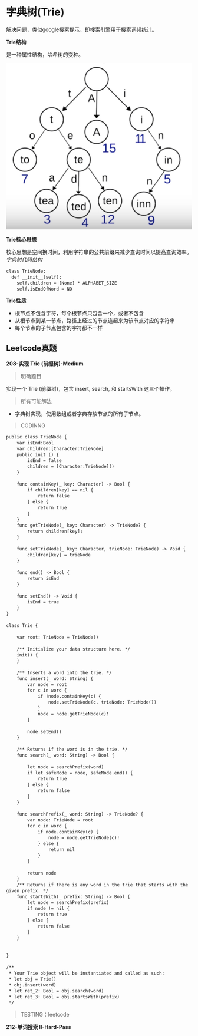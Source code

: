 # 字典树(Trie)

解决问题，类似google搜索提示，即搜索引擎用于搜索词频统计。

**Trie结构**

是一种属性结构，哈希树的变种。

![字典树结构](Resources/12-字典树-1.png)

**Trie核心思想**

核心思想是空间换时间，利用字符串的公共前缀来减少查询时间以提高查询效率。
*字典树代码结构*
```
class TrieNode:
  def __init__(self):
    self.children = [None] * ALPHABET_SIZE
    self.isEndOfWord = NO
```

**Trie性质**

- 根节点不包含字符，每个根节点只包含一个，或者不包含
- 从根节点到某一节点，路径上经过的节点连起来为该节点对应的字符串
- 每个节点的子节点包含的字符都不一样

## Leetcode真题

**208-实现 Trie (前缀树)-Medium**

> 明确题目

实现一个 Trie (前缀树)，包含 insert, search, 和 startsWith 这三个操作。


> 所有可能解法

- 字典树实现，使用数组或者字典存放节点的所有子节点。

> CODINNG

```
public class TrieNode {
    var isEnd:Bool
    var children:[Character:TrieNode]
    public init () {
        isEnd = false
        children = [Character:TrieNode]()
    }

    func containKey(_ key: Character) -> Bool {
        if children[key] == nil {
            return false
        } else {
            return true
        }
    }
    func getTrieNode(_ key: Character) -> TrieNode? {
        return children[key];
    }

    func setTrieNode(_ key: Character, trieNode: TrieNode) -> Void {
        children[key] = trieNode
    }

    func end() -> Bool {
        return isEnd
    }

    func setEnd() -> Void {
        isEnd = true
    }
}

class Trie {

    var root: TrieNode = TrieNode()

    /** Initialize your data structure here. */
    init() {
    }

    /** Inserts a word into the trie. */
    func insert(_ word: String) {
        var node = root
        for c in word {
            if !node.containKey(c) {
                node.setTrieNode(c, trieNode: TrieNode())
            }
            node = node.getTrieNode(c)!
        }

        node.setEnd()
    }

    /** Returns if the word is in the trie. */
    func search(_ word: String) -> Bool {

        let node = searchPrefix(word)
        if let safeNode = node, safeNode.end() {
            return true
        } else {
            return false
        }
    }

    func searchPrefix(_ word: String) -> TrieNode? {
        var node: TrieNode = root
        for c in word {
            if node.containKey(c) {
                node = node.getTrieNode(c)!
            } else {
                return nil
            }
        }

        return node
    }
    /** Returns if there is any word in the trie that starts with the given prefix. */
    func startsWith(_ prefix: String) -> Bool {
        let node = searchPrefix(prefix)
        if node != nil {
            return true
        } else {
            return false
        }
    }


}

/**
 * Your Trie object will be instantiated and called as such:
 * let obj = Trie()
 * obj.insert(word)
 * let ret_2: Bool = obj.search(word)
 * let ret_3: Bool = obj.startsWith(prefix)
 */
```
> TESTING：leetcode

**212-单词搜索 II-Hard-Pass**
